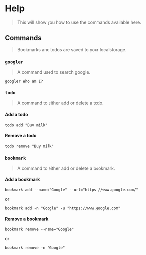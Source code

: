 # Help
> This will show you how to use the commands available here.
## Commands

> Bookmarks and todos are saved to your localstorage.

### `googler`

> A command used to search google.

	googler Who am I?

### `todo`

> A command to either add or delete a todo.

#### Add a todo

	todo add "Buy milk"

#### Remove a todo

	todo remove "Buy milk"

### `bookmark`

> A command to either add or delete a bookmark.

#### Add a bookmark

	bookmark add --name="Google" --url="https://www.google.com/"

or

	bookmark add -n "Google" -u "https://www.google.com"

#### Remove a bookmark

	bookmark remove --name="Google"

or

	bookmark remove -n "Google"
